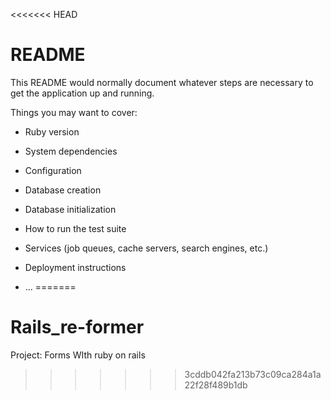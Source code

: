 <<<<<<< HEAD
# README

This README would normally document whatever steps are necessary to get the
application up and running.

Things you may want to cover:

* Ruby version

* System dependencies

* Configuration

* Database creation

* Database initialization

* How to run the test suite

* Services (job queues, cache servers, search engines, etc.)

* Deployment instructions

* ...
=======
# Rails_re-former
Project: Forms WIth ruby on rails
>>>>>>> 3cddb042fa213b73c09ca284a1a22f28f489b1db
